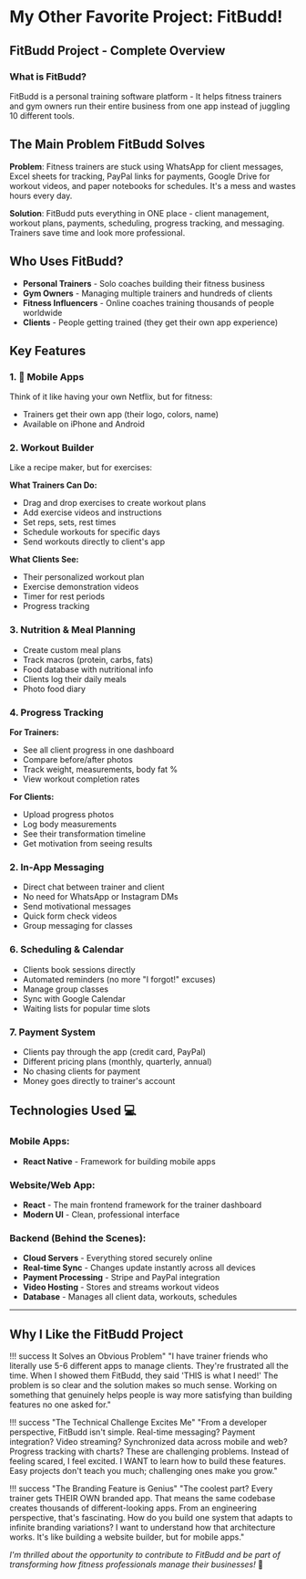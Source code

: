 # My Other Favorite Project: FitBudd!

## FitBudd Project - Complete Overview

### What is FitBudd?
FitBudd is a personal training software platform - It helps fitness trainers and gym owners run their entire business from one app instead of juggling 10 different tools.

## The Main Problem FitBudd Solves

**Problem**: Fitness trainers are stuck using WhatsApp for client messages, Excel sheets for tracking, PayPal links for payments, Google Drive for workout videos, and paper notebooks for schedules. It's a mess and wastes hours every day.

**Solution**: FitBudd puts everything in ONE place - client management, workout plans, payments, scheduling, progress tracking, and messaging. Trainers save time and look more professional.

## Who Uses FitBudd?

- **Personal Trainers** - Solo coaches building their fitness business
- **Gym Owners** - Managing multiple trainers and hundreds of clients
- **Fitness Influencers** - Online coaches training thousands of people worldwide
- **Clients** - People getting trained (they get their own app experience)

## Key Features

### 1. 📱 Mobile Apps
Think of it like having your own Netflix, but for fitness:

- Trainers get their own app (their logo, colors, name)
- Available on iPhone and Android

### 2. Workout Builder
Like a recipe maker, but for exercises:

**What Trainers Can Do:**
- Drag and drop exercises to create workout plans
- Add exercise videos and instructions
- Set reps, sets, rest times
- Schedule workouts for specific days
- Send workouts directly to client's app

**What Clients See:**
- Their personalized workout plan
- Exercise demonstration videos
- Timer for rest periods
- Progress tracking

### 3. Nutrition & Meal Planning
- Create custom meal plans
- Track macros (protein, carbs, fats)
- Food database with nutritional info
- Clients log their daily meals
- Photo food diary

### 4. Progress Tracking

**For Trainers:**
- See all client progress in one dashboard
- Compare before/after photos
- Track weight, measurements, body fat %
- View workout completion rates

**For Clients:**
- Upload progress photos
- Log body measurements
- See their transformation timeline
- Get motivation from seeing results

### 2. In-App Messaging
- Direct chat between trainer and client
- No need for WhatsApp or Instagram DMs
- Send motivational messages
- Quick form check videos
- Group messaging for classes

### 6. Scheduling & Calendar
- Clients book sessions directly
- Automated reminders (no more "I forgot!" excuses)
- Manage group classes
- Sync with Google Calendar
- Waiting lists for popular time slots

### 7. Payment System
- Clients pay through the app (credit card, PayPal)
- Different pricing plans (monthly, quarterly, annual)
- No chasing clients for payment
- Money goes directly to trainer's account

## Technologies Used 💻

### Mobile Apps:
- **React Native** - Framework for building mobile apps

### Website/Web App:
- **React** - The main frontend framework for the trainer dashboard
- **Modern UI** - Clean, professional interface

### Backend (Behind the Scenes):
- **Cloud Servers** - Everything stored securely online
- **Real-time Sync** - Changes update instantly across all devices
- **Payment Processing** - Stripe and PayPal integration
- **Video Hosting** - Stores and streams workout videos
- **Database** - Manages all client data, workouts, schedules

---

## Why I Like the FitBudd Project

!!! success It Solves an Obvious Problem"
    "I have trainer friends who literally use 5-6 different apps to manage clients. They're frustrated all the time. When I showed them FitBudd, they said 'THIS is what I need!' The problem is so clear and the solution makes so much sense. Working on something that genuinely helps people is way more satisfying than building features no one asked for."

!!! success "The Technical Challenge Excites Me"
    "From a developer perspective, FitBudd isn't simple. Real-time messaging? Payment integration? Video streaming? Synchronized data across mobile and web? Progress tracking with charts? These are challenging problems. Instead of feeling scared, I feel excited. I WANT to learn how to build these features. Easy projects don't teach you much; challenging ones make you grow."

!!! success "The Branding Feature is Genius"
    "The coolest part? Every trainer gets THEIR OWN branded app. That means the same codebase creates thousands of different-looking apps. From an engineering perspective, that's fascinating. How do you build one system that adapts to infinite branding variations? I want to understand how that architecture works. It's like building a website builder, but for mobile apps."


*I'm thrilled about the opportunity to contribute to FitBudd and be part of transforming how fitness professionals manage their businesses!* 🚀

